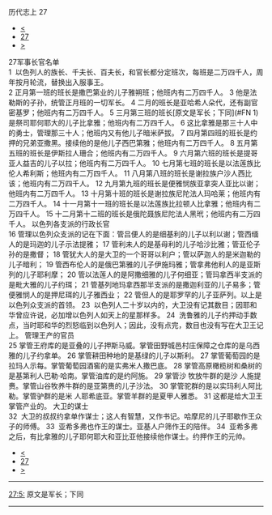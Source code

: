 ﻿





 历代志上 27




* [<](bible/1CH26.md)
* [27](bible/1CH.md)
* [>](bible/1CH28.md)



 
27军事长官名单  
1  以色列人的族长、千夫长、百夫长，和官长都分定班次，每班是二万四千人，周年按月轮流，替换出入服事王。  
2 正月第一班的班长是撒巴第业的儿子雅朔班；他班内有二万四千人。 
3 他是法勒斯的子孙，统管正月班的一切军长。 
4 二月的班长是亚哈希人朵代，还有副官密基罗；他班内有二万四千人。 
5 三月第三班的班长[原文是军长；下同](#FN 1)是祭司耶何耶大的儿子比拿雅；他班内有二万四千人。 
6 这比拿雅是那三十人中的勇士，管理那三十人；他班内又有他儿子暗米萨拔。 
7 四月第四班的班长是约押的兄弟亚撒黑。接续他的是他儿子西巴第雅；他班内有二万四千人。 
8 五月第五班的班长是伊斯拉人珊合；他班内有二万四千人。 
9 六月第六班的班长是提哥亚人益吉的儿子以拉；他班内有二万四千人。 
10 七月第七班的班长是以法莲族比伦人希利斯；他班内有二万四千人。 
11 八月第八班的班长是谢拉族户沙人西比该；他班内有二万四千人。 
12 九月第九班的班长是便雅悯族亚拿突人亚比以谢；他班内有二万四千人。 
13 十月第十班的班长是谢拉族尼陀法人玛哈莱；他班内有二万四千人。 
14 十一月第十一班的班长是以法莲族比拉顿人比拿雅；他班内有二万四千人。 
15 十二月第十二班的班长是俄陀聂族尼陀法人黑玳；他班内有二万四千人。 以色列各支派的行政长官  
16 管理以色列众支派的记在下面：管吕便人的是细基利的儿子以利以谢；管西缅人的是玛迦的儿子示法提雅； 
17 管利未人的是基母利的儿子哈沙比雅；管亚伦子孙的是撒督； 
18 管犹大人的是大卫的一个哥哥以利户；管以萨迦人的是米迦勒的儿子暗利； 
19 管西布伦人的是俄巴第雅的儿子伊施玛雅；管拿弗他利人的是亚斯列的儿子耶利摩； 
20 管以法莲人的是阿撒细雅的儿子何细亚；管玛拿西半支派的是毗大雅的儿子约珥； 
21 管基列地玛拿西那半支派的是撒迦利亚的儿子易多；管便雅悯人的是押尼珥的儿子雅西业； 
22 管但人的是耶罗罕的儿子亚萨列。以上是以色列众支派的首领。 
23  以色列人二十岁以内的，大卫没有记其数目；因耶和华曾应许说，必加增以色列人如天上的星那样多。 
24  洗鲁雅的儿子约押动手数点，当时耶和华的烈怒临到以色列人；因此，没有点完，数目也没有写在大卫王记上。 管理王产的官员  
25 掌管王府库的是亚叠的儿子押斯马威。掌管田野城邑村庄保障之仓库的是乌西雅的儿子约拿单。 
26 掌管耕田种地的是基绿的儿子以斯利。 
27 掌管葡萄园的是拉玛人示每。掌管葡萄园酒窖的是实弗米人撒巴底。 
28 掌管高原橄榄树和桑树的是基第利人巴勒·哈南。掌管油库的是约阿施。 
29 掌管沙 牧放牛群的是沙 人施提赉。掌管山谷牧养牛群的是亚第赉的儿子沙法。 
30 掌管驼群的是以实玛利人阿比勒。掌管驴群的是米 人耶希底亚。掌管羊群的是夏甲人雅悉。 
31 这都是给大卫王掌管产业的。 大卫的谋士  
32  大卫的叔叔约拿单作谋士；这人有智慧，又作书记。哈摩尼的儿子耶歇作王众子的师傅。 
33  亚希多弗也作王的谋士。亚基人户筛作王的陪伴。 
34  亚希多弗之后，有比拿雅的儿子耶何耶大和亚比亚他接续他作谋士。约押作王的元帅。 
* [<](bible/1CH26.md)
* [27](bible/1CH.md)
* [>](bible/1CH28.md)





---


[27:5:](#V5)
原文是军长；下同




---









